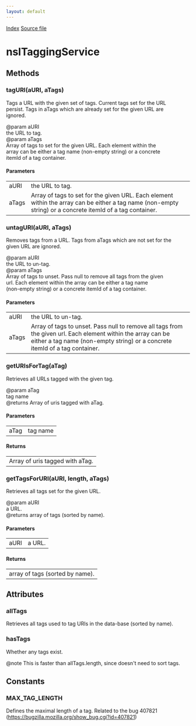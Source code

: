 ```yaml
---
layout: default
---
```

<div id='links'><a href="../index.html">Index</a>
<a href="http://dxr.mozilla.org/mozilla-central/source/toolkit/components/places/nsITaggingService.idl">Source file</a>
</div>

# nsITaggingService #

## Methods ##

### tagURI(aURI, aTags) ###
  
Tags a URL with the given set of tags. Current tags set for the URL  
persist. Tags in aTags which are already set for the given URL are  
ignored.  
  
@param aURI  
       the URL to tag.  
@param aTags  
       Array of tags to set for the given URL.  Each element within the  
       array can be either a tag name (non-empty string) or a concrete  
       itemId of a tag container.  
  

#### Parameters ####

<table>

<tr>
<td>aURI</td>
<td>       the URL to tag.  
</td>
</tr>

<tr>
<td>aTags</td>
<td>       Array of tags to set for the given URL.  Each element within the  
       array can be either a tag name (non-empty string) or a concrete  
       itemId of a tag container.  
</td>
</tr>

</table>

### untagURI(aURI, aTags) ###
  
Removes tags from a URL. Tags from aTags which are not set for the  
given URL are ignored.  
  
@param aURI  
       the URL to un-tag.  
@param aTags  
       Array of tags to unset.  Pass null to remove all tags from the given  
       url.  Each element within the array can be either a tag name  
       (non-empty string) or a concrete itemId of a tag container.  
  

#### Parameters ####

<table>

<tr>
<td>aURI</td>
<td>       the URL to un-tag.  
</td>
</tr>

<tr>
<td>aTags</td>
<td>       Array of tags to unset.  Pass null to remove all tags from the given  
       url.  Each element within the array can be either a tag name  
       (non-empty string) or a concrete itemId of a tag container.  
</td>
</tr>

</table>

### getURIsForTag(aTag) ###
  
Retrieves all URLs tagged with the given tag.  
  
@param aTag  
       tag name  
@returns Array of uris tagged with aTag.  
  

#### Parameters ####

<table>

<tr>
<td>aTag</td>
<td>       tag name  
</td>
</tr>

</table>

#### Returns ####

<table>

<tr>
<td>Array of uris tagged with aTag.  
</td>
</tr>

</table>

### getTagsForURI(aURI, length, aTags) ###
  
Retrieves all tags set for the given URL.  
  
@param aURI  
       a URL.  
@returns array of tags (sorted by name).  
  

#### Parameters ####

<table>

<tr>
<td>aURI</td>
<td>       a URL.  
</td>
</tr>

</table>

#### Returns ####

<table>

<tr>
<td>array of tags (sorted by name).  
</td>
</tr>

</table>

## Attributes ##

### allTags ###
  
Retrieves all tags used to tag URIs in the data-base (sorted by name).  
  

### hasTags ###
  
Whether any tags exist.  
  
@note This is faster than allTags.length, since doesn't need to sort tags.  
  

## Constants ##

### MAX_TAG_LENGTH ###
  
Defines the maximal length of a tag. Related to the bug 407821   
(https://bugzilla.mozilla.org/show_bug.cgi?id=407821)   
  

